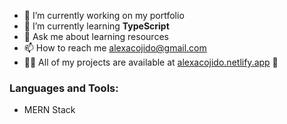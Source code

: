 <!--
<p> <img src="https://komarev.com/ghpvc/?username=sleepypillowz&label=Profile%20views&color=0e75b6&style=flat" alt="sleepypillowz" /> </p>
-->
- 🔭 I’m currently working on my portfolio
- 🌱 I’m currently learning **TypeScript**
- 💬 Ask me about learning resources
- 📫 How to reach me alexacojido@gmail.com
- 👨‍💻 All of my projects are available at [alexacojido.netlify.app](https://alexacojido.netlify.app/) 🚧

### Languages and Tools:
- MERN Stack
<!--
[![Harlok's WakaTime stats](https://github-readme-stats.vercel.app/api/wakatime?username=sleepypillowz)](https://github.com/anuraghazra/github-readme-stats)

![Anurag's GitHub stats](https://github-readme-stats.vercel.app/api?username=sleepypillowz&show_icons=true&theme=dracula)
-->
